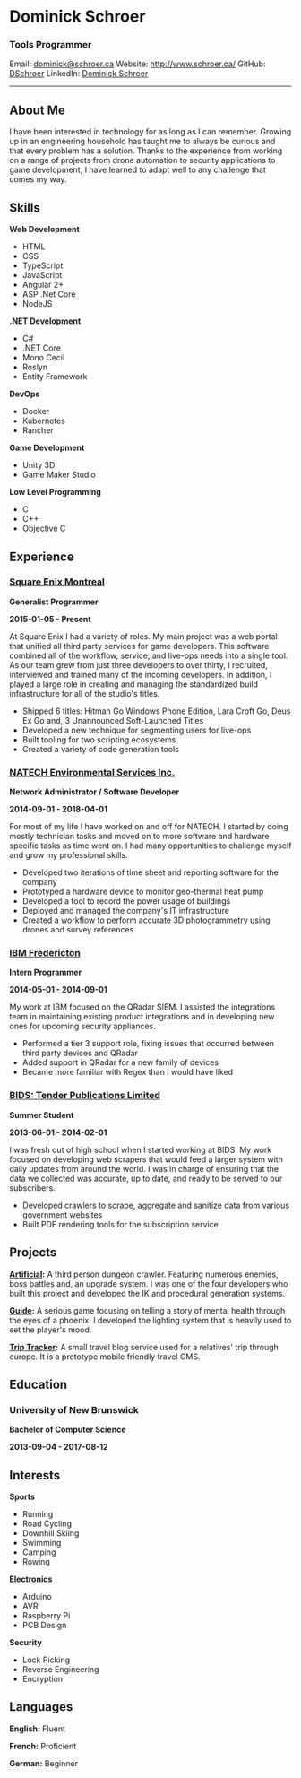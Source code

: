 <div class='row' markdown='1'>

<div class='col-md-7 name' markdown='1'>

# Dominick Schroer

### Tools Programmer

</div>

<div class='col-md-5 contact' markdown='1'>

Email: dominick@schroer.ca
Website: http://www.schroer.ca/
GitHub: [DSchroer](https://github.com/DSchroer)
LinkedIn: [Dominick Schroer](https://www.linkedin.com/in/dominick-schroer-0180575a)
</div>

</div>

--- ---

## About Me

I have been interested in technology for as long as I can remember. Growing up in an engineering household has taught me to always be curious and that every problem has a solution. Thanks to the experience from working on a range of projects from drone automation to security applications to game development, I have learned to adapt well to any challenge that comes my way.

## Skills

<div class='row' markdown='1'>

<div class='col-md-6 keylist' markdown='1'>

__Web Development__
* HTML
* CSS
* TypeScript
* JavaScript
* Angular 2+
* ASP .Net Core
* NodeJS
</div>

<div class='col-md-6 keylist' markdown='1'>

__.NET Development__
* C#
* .NET Core
* Mono Cecil
* Roslyn
* Entity Framework
</div>

<div class='col-md-6 keylist' markdown='1'>

__DevOps__
* Docker
* Kubernetes
* Rancher
</div>

<div class='col-md-6 keylist' markdown='1'>

__Game Development__
* Unity 3D
* Game Maker Studio
</div>

<div class='col-md-6 keylist' markdown='1'>

__Low Level Programming__
* C
* C++
* Objective C
</div>

</div>

## Experience

### [Square Enix Montreal](https://www.square-enix-montreal.com/)

<div class='job-details' markdown='1'>

<div  markdown='1'>

__Generalist Programmer__

</div>

<div  markdown='1'>

__2015-01-05 - Present__

</div>

</div>

At Square Enix I had a variety of roles. My main project was a web portal that unified all third party services for game developers. This software combined all of the workflow, service, and live-ops needs into a single tool. As our team grew from just three developers to over thirty, I  recruited, interviewed and trained many of the incoming developers. In addition, I played a large role in creating and managing the standardized build infrastructure for all of the studio's titles.

* Shipped 6 titles: Hitman Go Windows Phone Edition, Lara Croft Go, Deus Ex Go and, 3 Unannounced Soft-Launched Titles
* Developed a new technique for segmenting users for live-ops
* Built tooling for two scripting ecosystems
* Created a variety of code generation tools
### [NATECH Environmental Services Inc.](http://www.natechenv.com/)

<div class='job-details' markdown='1'>

<div  markdown='1'>

__Network Administrator / Software Developer__

</div>

<div  markdown='1'>

__2014-09-01 - 2018-04-01__

</div>

</div>

For most of my life I have worked on and off for NATECH. I started by doing mostly technician tasks and moved on to more software and hardware specific tasks as time went on. I had many opportunities to challenge myself and grow my professional skills.

* Developed two iterations of time sheet and reporting software for the company
* Prototyped a hardware device to monitor geo-thermal heat pump
* Developed a tool to record the power usage of buildings
* Deployed and managed the company's IT infrastructure
* Created a workflow to perform accurate 3D photogrammetry using drones and survey references
### [IBM Fredericton](https://www.ibm.com/)

<div class='job-details' markdown='1'>

<div  markdown='1'>

__Intern Programmer__

</div>

<div  markdown='1'>

__2014-05-01 - 2014-09-01__

</div>

</div>

My work at IBM focused on the QRadar SIEM. I assisted the integrations team in maintaining existing product integrations and in developing new ones for upcoming security appliances.

* Performed a tier 3 support role, fixing issues that occurred between third party devices and QRadar
* Added support in QRadar for a new family of devices
* Became more familiar with Regex than I would have liked
### [BIDS: Tender Publications Limited](http://www.bids.ca/)

<div class='job-details' markdown='1'>

<div  markdown='1'>

__Summer Student__

</div>

<div  markdown='1'>

__2013-06-01 - 2014-02-01__

</div>

</div>

I was fresh out of high school when I started working at BIDS. My work focused on developing web scrapers that would feed a larger system with daily updates from around the world. I was in charge of ensuring that the data we collected was accurate, up to date, and ready to be served to our subscribers.

* Developed crawlers to scrape, aggregate and sanitize data from various government websites
* Built PDF rendering tools for the subscription service
## Projects

__[Artificial](http://artificialgame.ca/):__ A third person dungeon crawler. Featuring numerous enemies, boss battles and, an upgrade system. I was one of the four developers who built this project and developed the IK and procedural generation systems.

__[Guide](https://play.google.com/store/apps/details?id=com.ReframeGames.GuideGame&hl=en):__ A serious game focusing on telling a story of mental health through the eyes of a phoenix. I developed the lighting system that is heavily used to set the player's mood.

__[Trip Tracker](https://trips.schroer.ca/):__ A small travel blog service used for a relatives' trip through europe. It is a prototype mobile friendly travel CMS.

## Education

### University of New Brunswick

<div class='job-details' markdown='1'>

<div  markdown='1'>

__Bachelor of Computer Science__
</div>

<div  markdown='1'>

__2013-09-04 - 2017-08-12__

</div>

</div>

## Interests

<div class='row' markdown='1'>

<div class='col-md-4 keylist' markdown='1'>

__Sports__
* Running
* Road Cycling
* Downhill Skiing
* Swimming
* Camping
* Rowing
</div>

<div class='col-md-4 keylist' markdown='1'>

__Electronics__
* Arduino
* AVR
* Raspberry Pi
* PCB Design
</div>

<div class='col-md-4 keylist' markdown='1'>

__Security__
* Lock Picking
* Reverse Engineering
* Encryption
</div>

</div>

## Languages

<div class='row' markdown='1'>

<div class='col-md-4' markdown='1'>

__English:__ <span class='keypoint'>Fluent</span>

</div>

<div class='col-md-4' markdown='1'>

__French:__ <span class='keypoint'>Proficient</span>

</div>

<div class='col-md-4' markdown='1'>

__German:__ <span class='keypoint'>Beginner</span>

</div>

</div>

